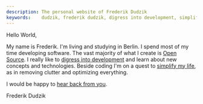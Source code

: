 ```yaml
---
description: The personal website of Frederik Dudzik
keywords:    dudzik, frederik dudzik, digress into development, simplify my life
---
```

Hello World,

My name is Frederik. I'm living and studying in Berlin.
I spend most of my time developing software. The vast majority of what I create is [Open Source](https://github.com/doodzik). 
I really like to [digress into development](/digress-into-development) and learn about new concepts and technologies.
Beside coding I'm on a quest to [simplify my life](/digress-into-minimalism), as in removing clutter and optimizing everything. 

I would be happy to [hear back from you](/contact).

Frederik Dudzik
